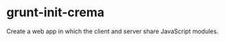 grunt-init-crema
================

Create a web app in which the client and server share JavaScript modules.
